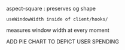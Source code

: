 aspect-square : preserves og shape

    useWindowWidth inside of client/hooks/

measures window width at every moment

ADD PIE CHART TO DEPICT USER SPENDING
